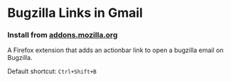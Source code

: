 # Bugzilla Links in Gmail

### Install from [addons.mozilla.org](https://addons.mozilla.org/firefox/addon/gmail-bugzilla-links/)

A Firefox extension that adds an actionbar link to open a bugzilla email on Bugzilla.

Default shortcut: `Ctrl+Shift+B`
